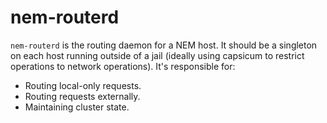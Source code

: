 # nem-routerd

`nem-routerd` is the routing daemon for a NEM host. It should be a singleton
on each host running outside of a jail (ideally using capsicum to restrict
operations to network operations). It's responsible for:

 * Routing local-only requests.
 * Routing requests externally.
 * Maintaining cluster state.

